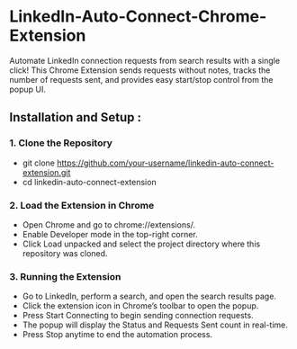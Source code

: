 # LinkedIn-Auto-Connect-Chrome-Extension
Automate LinkedIn connection requests from search results with a single click! This Chrome Extension sends requests without notes, tracks the number of requests sent, and provides easy start/stop control from the popup UI.
##
## Installation and Setup :
### 1. Clone the Repository
- git clone https://github.com/your-username/linkedin-auto-connect-extension.git
- cd linkedin-auto-connect-extension

### 2. Load the Extension in Chrome
- Open Chrome and go to chrome://extensions/.
- Enable Developer mode in the top-right corner.
- Click Load unpacked and select the project directory where this repository was cloned.
### 3. Running the Extension
- Go to LinkedIn, perform a search, and open the search results page.
- Click the extension icon in Chrome’s toolbar to open the popup.
- Press Start Connecting to begin sending connection requests.
- The popup will display the Status and Requests Sent count in real-time.
- Press Stop anytime to end the automation process.

